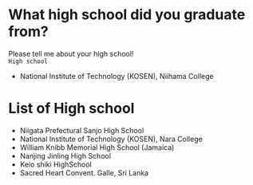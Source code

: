 # What high school did you graduate from?
Please tell me about your high school!  
```High school```  
- National Institute of Technology (KOSEN), Niihama College 

# List of High school
- Niigata Prefectural Sanjo High School
- National Institute of Technology (KOSEN), Nara College 
- William Knibb Memorial High School (Jamaica)
- Nanjing Jinling High School
- Keio shiki HighSchool
- Sacred Heart Convent. Galle, Sri Lanka